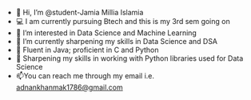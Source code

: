 - 👋 Hi, I’m @student-Jamia Millia Islamia
- 💻 I am currently pursuing Btech and this is my 3rd sem going on
- 👀 I’m interested in Data Science and Machine Learning
- 🌱 I’m currently sharpening my skills in Data Science and DSA
- 🌱 Fluent in Java; proficient in C and Python
- 🌱 Sharpening my skills in working with Python libraries used for Data Science
- 📫You can reach me through my email i.e. adnankhanmak1786@gmail.com
